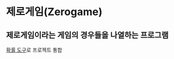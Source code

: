 # 제로게임(Zerogame)
## 제로게임이라는 게임의 경우들을 나열하는 프로그램
[확률 도구](https://github.com/bookworm-coding/Probability_test)로 프로젝트 통합
